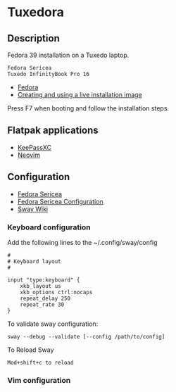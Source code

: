# Tuxedora

## Description

Fedora 39 installation on a Tuxedo laptop.
```
Fedora Sericea
Tuxedo InfinityBook Pro 16
```

- [Fedora](https://fedoraproject.org/)
- [Creating and using a live installation image](https://docs.fedoraproject.org/en-US/quick-docs/creating-and-using-a-live-installation-image/)

Press F7 when booting and follow the installation steps.

## Flatpak applications

- [KeePassXC](https://keepassxc.org/)
- [Neovim](https://flathub.org/apps/io.neovim.nvim)

## Configuration

- [Fedora Sericea](https://fedoraproject.org/sericea/)
- [Fedora Sericea Configuration](https://docs.fedoraproject.org/en-US/fedora-sericea/configuration-guide/)
- [Sway Wiki](https://github.com/swaywm/sway/wiki)

### Keyboard configuration

Add the following lines to the ~/.config/sway/config

```
#
# Keyboard layout
#

input "type:keyboard" {
    xkb_layout us
    xkb_options ctrl:nocaps
    repeat_delay 250
    repeat_rate 30
}
```
To validate sway configuration:
```
sway --debug --validate [--config /path/to/config]
```
To Reload Sway
```
Mod+shift+c to reload
```

### Vim configuration


